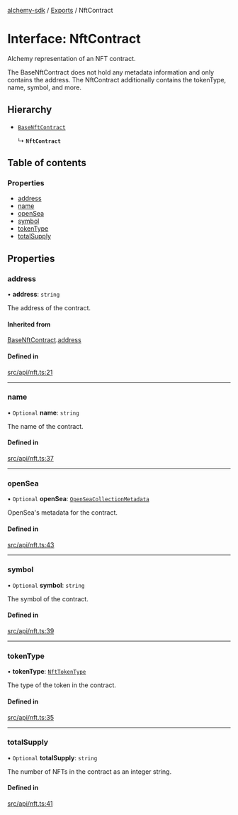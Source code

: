 [alchemy-sdk](../README.md) / [Exports](../modules.md) / NftContract

# Interface: NftContract

Alchemy representation of an NFT contract.

The BaseNftContract does not hold any metadata information and only contains
the address. The NftContract additionally contains the tokenType, name,
symbol, and more.

## Hierarchy

- [`BaseNftContract`](BaseNftContract.md)

  ↳ **`NftContract`**

## Table of contents

### Properties

- [address](NftContract.md#address)
- [name](NftContract.md#name)
- [openSea](NftContract.md#opensea)
- [symbol](NftContract.md#symbol)
- [tokenType](NftContract.md#tokentype)
- [totalSupply](NftContract.md#totalsupply)

## Properties

### address

• **address**: `string`

The address of the contract.

#### Inherited from

[BaseNftContract](BaseNftContract.md).[address](BaseNftContract.md#address)

#### Defined in

[src/api/nft.ts:21](https://github.com/alchemyplatform/alchemy-sdk-js/blob/d97ef0d/src/api/nft.ts#L21)

___

### name

• `Optional` **name**: `string`

The name of the contract.

#### Defined in

[src/api/nft.ts:37](https://github.com/alchemyplatform/alchemy-sdk-js/blob/d97ef0d/src/api/nft.ts#L37)

___

### openSea

• `Optional` **openSea**: [`OpenSeaCollectionMetadata`](OpenSeaCollectionMetadata.md)

OpenSea's metadata for the contract.

#### Defined in

[src/api/nft.ts:43](https://github.com/alchemyplatform/alchemy-sdk-js/blob/d97ef0d/src/api/nft.ts#L43)

___

### symbol

• `Optional` **symbol**: `string`

The symbol of the contract.

#### Defined in

[src/api/nft.ts:39](https://github.com/alchemyplatform/alchemy-sdk-js/blob/d97ef0d/src/api/nft.ts#L39)

___

### tokenType

• **tokenType**: [`NftTokenType`](../enums/NftTokenType.md)

The type of the token in the contract.

#### Defined in

[src/api/nft.ts:35](https://github.com/alchemyplatform/alchemy-sdk-js/blob/d97ef0d/src/api/nft.ts#L35)

___

### totalSupply

• `Optional` **totalSupply**: `string`

The number of NFTs in the contract as an integer string.

#### Defined in

[src/api/nft.ts:41](https://github.com/alchemyplatform/alchemy-sdk-js/blob/d97ef0d/src/api/nft.ts#L41)
